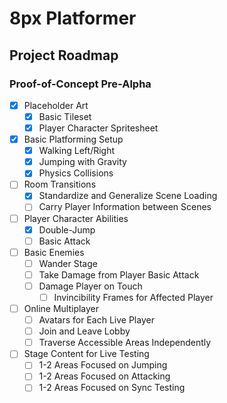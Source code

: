 # 8px Platformer

## Project Roadmap
### Proof-of-Concept Pre-Alpha
- [x] Placeholder Art
  - [x] Basic Tileset
  - [x] Player Character Spritesheet
- [x] Basic Platforming Setup
  - [x] Walking Left/Right
  - [x] Jumping with Gravity
  - [x] Physics Collisions
- [ ] Room Transitions
  - [x] Standardize and Generalize Scene Loading
  - [ ] Carry Player Information between Scenes
- [ ] Player Character Abilities
  - [x] Double-Jump
  - [ ] Basic Attack
- [ ] Basic Enemies
  - [ ] Wander Stage
  - [ ] Take Damage from Player Basic Attack
  - [ ] Damage Player on Touch
    - [ ] Invincibility Frames for Affected Player
- [ ] Online Multiplayer
  - [ ] Avatars for Each Live Player
  - [ ] Join and Leave Lobby
  - [ ] Traverse Accessible Areas Independently
- [ ] Stage Content for Live Testing
  - [ ] 1-2 Areas Focused on Jumping
  - [ ] 1-2 Areas Focused on Attacking
  - [ ] 1-2 Areas Focused on Sync Testing
